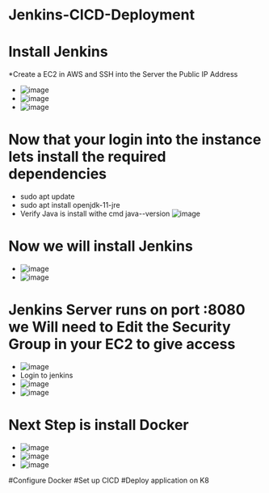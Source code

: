 # Jenkins-CICD-Deployment
# Install Jenkins
*Create a EC2 in AWS and SSH into the Server the Public IP Address
  * ![image](https://github.com/rogerbarrow/Jenkins-CICD-Deployment/assets/46138186/e0b02ead-47f1-4a3b-a13c-cb4e8f284423)
  * ![image](https://github.com/rogerbarrow/Jenkins-CICD-Deployment/assets/46138186/bc2f9968-06d5-4288-ab0b-e03bb0ec1d6c)
  * ![image](https://github.com/rogerbarrow/Jenkins-CICD-Deployment/assets/46138186/31a1672f-6da1-4019-93e8-d977a7e7c8c1)
# Now that your login into the instance lets install the required dependencies
  * sudo apt update
  * sudo apt install openjdk-11-jre
  * Verify Java is install withe cmd java--version
  ![image](https://github.com/rogerbarrow/Jenkins-CICD-Deployment/assets/46138186/c174a29b-7e7a-4b62-9e9a-b930dbd1ccd2)
# Now we will install Jenkins
 * ![image](https://github.com/rogerbarrow/Jenkins-CICD-Deployment/assets/46138186/52a01652-86a6-4adb-8cb4-89ed066e45c2)
 * ![image](https://github.com/rogerbarrow/Jenkins-CICD-Deployment/assets/46138186/88201736-8483-4276-bc4d-09b64c7d5130)
# Jenkins Server runs on port :8080 we Will need to Edit the Security Group in your EC2 to give access
  * ![image](https://github.com/rogerbarrow/Jenkins-CICD-Deployment/assets/46138186/83e78568-8bcc-47c9-a0a8-a3ca31e1e822)
   * Login to jenkins
   * ![image](https://github.com/rogerbarrow/Jenkins-CICD-Deployment/assets/46138186/0a3bfc22-aa42-4b85-8372-1d3704b0f18a)
   * ![image](https://github.com/rogerbarrow/Jenkins-CICD-Deployment/assets/46138186/7230ac5c-b99c-4ab2-8e1c-7279d33172a0)
# Next Step is install Docker 
  * ![image](https://github.com/rogerbarrow/Jenkins-CICD-Deployment/assets/46138186/598a7580-d41c-49ad-9896-7a996e9f55eb)
  * ![image](https://github.com/rogerbarrow/Jenkins-CICD-Deployment/assets/46138186/acc4fbbc-e9f5-43ce-8d54-d16845f1917d)
  * ![image](https://github.com/rogerbarrow/Jenkins-CICD-Deployment/assets/46138186/86e7a66e-3c92-4c4a-88e4-d7af7cc0eabb)









#Configure Docker
#Set up CICD
#Deploy application on K8
